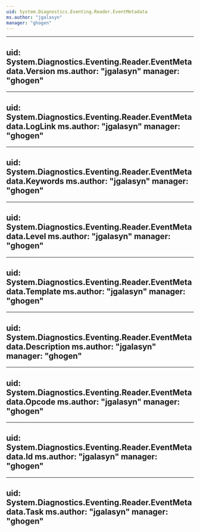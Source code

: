 ```yaml
---
uid: System.Diagnostics.Eventing.Reader.EventMetadata
ms.author: "jgalasyn"
manager: "ghogen"
---
```


---
uid: System.Diagnostics.Eventing.Reader.EventMetadata.Version
ms.author: "jgalasyn"
manager: "ghogen"
---

---
uid: System.Diagnostics.Eventing.Reader.EventMetadata.LogLink
ms.author: "jgalasyn"
manager: "ghogen"
---

---
uid: System.Diagnostics.Eventing.Reader.EventMetadata.Keywords
ms.author: "jgalasyn"
manager: "ghogen"
---

---
uid: System.Diagnostics.Eventing.Reader.EventMetadata.Level
ms.author: "jgalasyn"
manager: "ghogen"
---

---
uid: System.Diagnostics.Eventing.Reader.EventMetadata.Template
ms.author: "jgalasyn"
manager: "ghogen"
---

---
uid: System.Diagnostics.Eventing.Reader.EventMetadata.Description
ms.author: "jgalasyn"
manager: "ghogen"
---

---
uid: System.Diagnostics.Eventing.Reader.EventMetadata.Opcode
ms.author: "jgalasyn"
manager: "ghogen"
---

---
uid: System.Diagnostics.Eventing.Reader.EventMetadata.Id
ms.author: "jgalasyn"
manager: "ghogen"
---

---
uid: System.Diagnostics.Eventing.Reader.EventMetadata.Task
ms.author: "jgalasyn"
manager: "ghogen"
---
